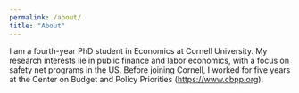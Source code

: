 ```yaml
---
permalink: /about/
title: "About"
---
```


I am a fourth-year PhD student in Economics at Cornell University. My research interests lie in public finance and labor economics, with a focus on safety net programs in the US. Before joining Cornell, I worked for five years at the Center on Budget and Policy Priorities (https://www.cbpp.org). 